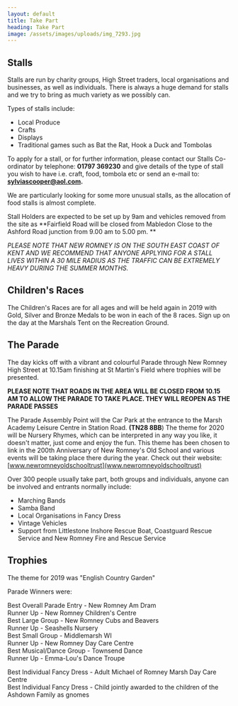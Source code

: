 ```yaml
---
layout: default
title: Take Part
heading: Take Part
image: /assets/images/uploads/img_7293.jpg
---
```

## Stalls

Stalls are run by charity groups, High Street traders, local organisations and businesses, as well as individuals. There is always a huge demand for stalls and we try to bring as much variety as we possibly can.

Types of stalls include:

* Local Produce
* Crafts
* Displays
* Traditional games such as Bat the Rat, Hook a Duck and Tombolas

To apply for a stall, or for further information, please contact our Stalls Co-ordinator by telephone: **01797 369230** and give details of the type of stall you wish to have i.e. craft, food, tombola etc or send an e-mail to:  **sylviascooper@aol.com.**

We are particularly looking for some more unusual stalls, as the allocation of food stalls is almost complete.  

Stall Holders are expected to be set up by 9am and vehicles removed from the site as **Fairfield Road will be closed from Mabledon Close to the Ashford Road junction from 9.00 am to 5.00 pm. **

_PLEASE NOTE THAT NEW ROMNEY IS ON THE SOUTH EAST COAST OF KENT AND WE RECOMMEND THAT ANYONE APPLYING FOR A STALL LIVES WITHIN A 30 MILE RADIUS AS THE TRAFFIC CAN BE EXTREMELY HEAVY DURING THE SUMMER MONTHS._

## Children's Races

The Children's Races are for all ages and will be held again in 2019 with Gold, Silver and Bronze Medals to be won in each of the 8 races.  Sign up on the day at the Marshals Tent on the Recreation Ground.

## The Parade

The day kicks off with a vibrant and colourful Parade through New Romney High Street at 10.15am finishing at St Martin's Field where trophies will be presented.  

**PLEASE NOTE THAT ROADS IN THE AREA WILL BE CLOSED FROM 10.15 AM TO ALLOW THE PARADE TO TAKE PLACE.  THEY WILL REOPEN AS THE PARADE PASSES**

The Parade Assembly Point will the Car Park at the entrance to the Marsh Academy Leisure Centre in Station Road. **(TN28 8BB**)  The theme for 2020 will be Nursery Rhymes, which can be interpreted in any way you like, it doesn't matter, just come and enjoy the fun.  This theme has been chosen to link in the 200th Anniversary of New Romney's Old School and various events will be taking place there during the year.  Check out their website: [www.newromneyoldschooltrust](www.newromneyoldschooltrust)

Over 300 people usually take part, both groups and individuals, anyone can be involved and entrants normally include:

* Marching Bands
* Samba Band
* Local Organisations in Fancy Dress
* Vintage Vehicles
* Support from Littlestone Inshore Rescue Boat, Coastguard Rescue Service and New Romney Fire and Rescue Service

## Trophies

The theme for 2019 was "English Country Garden"

Parade Winners were:

Best Overall Parade Entry          -  New Romney Am Dram\
Runner Up                                 -  New Romney Children's Centre\
Best Large Group                      -  New Romney Cubs and Beavers\
Runner Up                                 -  Seashells Nursery\
Best Small Group                      -  Middlemarsh WI\
Runner Up                                 -  New Romney Day Care Centre\
Best Musical/Dance Group       -   Townsend Dance\
Runner Up                                -   Emma-Lou's Dance Troupe

Best Individual Fancy Dress - Adult Michael of Romney Marsh Day Care Centre\
Best Individual Fancy Dress - Child jointly awarded to the children of the Ashdown Family as gnomes
